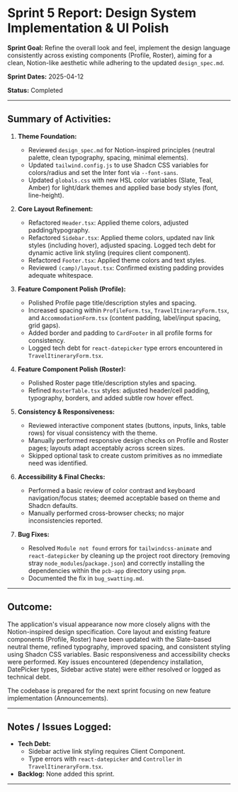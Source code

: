 # Sprint 5 Report: Design System Implementation & UI Polish

**Sprint Goal:** Refine the overall look and feel, implement the design language consistently across existing components (Profile, Roster), aiming for a clean, Notion-like aesthetic while adhering to the updated `design_spec.md`.

**Sprint Dates:** 2025-04-12

**Status:** Completed

---

## Summary of Activities:

1.  **Theme Foundation:**
    *   Reviewed `design_spec.md` for Notion-inspired principles (neutral palette, clean typography, spacing, minimal elements).
    *   Updated `tailwind.config.js` to use Shadcn CSS variables for colors/radius and set the Inter font via `--font-sans`.
    *   Updated `globals.css` with new HSL color variables (Slate, Teal, Amber) for light/dark themes and applied base body styles (font, line-height).

2.  **Core Layout Refinement:**
    *   Refactored `Header.tsx`: Applied theme colors, adjusted padding/typography.
    *   Refactored `Sidebar.tsx`: Applied theme colors, updated nav link styles (including hover), adjusted spacing. Logged tech debt for dynamic active link styling (requires client component).
    *   Refactored `Footer.tsx`: Applied theme colors and text styles.
    *   Reviewed `(camp)/layout.tsx`: Confirmed existing padding provides adequate whitespace.

3.  **Feature Component Polish (Profile):**
    *   Polished Profile page title/description styles and spacing.
    *   Increased spacing within `ProfileForm.tsx`, `TravelItineraryForm.tsx`, and `AccommodationForm.tsx` (content padding, label/input spacing, grid gaps).
    *   Added border and padding to `CardFooter` in all profile forms for consistency.
    *   Logged tech debt for `react-datepicker` type errors encountered in `TravelItineraryForm.tsx`.

4.  **Feature Component Polish (Roster):**
    *   Polished Roster page title/description styles and spacing.
    *   Refined `RosterTable.tsx` styles: adjusted header/cell padding, typography, borders, and added subtle row hover effect.

5.  **Consistency & Responsiveness:**
    *   Reviewed interactive component states (buttons, inputs, links, table rows) for visual consistency with the theme.
    *   Manually performed responsive design checks on Profile and Roster pages; layouts adapt acceptably across screen sizes.
    *   Skipped optional task to create custom primitives as no immediate need was identified.

6.  **Accessibility & Final Checks:**
    *   Performed a basic review of color contrast and keyboard navigation/focus states; deemed acceptable based on theme and Shadcn defaults.
    *   Manually performed cross-browser checks; no major inconsistencies reported.

7.  **Bug Fixes:**
    *   Resolved `Module not found` errors for `tailwindcss-animate` and `react-datepicker` by cleaning up the project root directory (removing stray `node_modules`/`package.json`) and correctly installing the dependencies within the `pcb-app` directory using `pnpm`.
    *   Documented the fix in `bug_swatting.md`.

---

## Outcome:

The application's visual appearance now more closely aligns with the Notion-inspired design specification. Core layout and existing feature components (Profile, Roster) have been updated with the Slate-based neutral theme, refined typography, improved spacing, and consistent styling using Shadcn CSS variables. Basic responsiveness and accessibility checks were performed. Key issues encountered (dependency installation, DatePicker types, Sidebar active state) were either resolved or logged as technical debt.

The codebase is prepared for the next sprint focusing on new feature implementation (Announcements).

---

## Notes / Issues Logged:

*   **Tech Debt:**
    *   Sidebar active link styling requires Client Component.
    *   Type errors with `react-datepicker` and `Controller` in `TravelItineraryForm.tsx`.
*   **Backlog:** None added this sprint.

---

